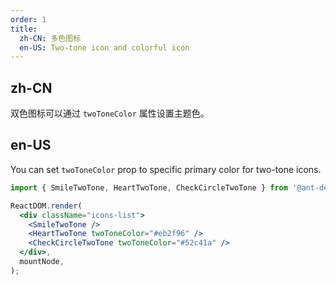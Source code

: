 ```yaml
---
order: 1
title:
  zh-CN: 多色图标
  en-US: Two-tone icon and colorful icon
---
```


## zh-CN

双色图标可以通过 `twoToneColor` 属性设置主题色。

## en-US

You can set `twoToneColor` prop to specific primary color for two-tone icons.

```jsx
import { SmileTwoTone, HeartTwoTone, CheckCircleTwoTone } from '@ant-design/icons';

ReactDOM.render(
  <div className="icons-list">
    <SmileTwoTone />
    <HeartTwoTone twoToneColor="#eb2f96" />
    <CheckCircleTwoTone twoToneColor="#52c41a" />
  </div>,
  mountNode,
);
```
